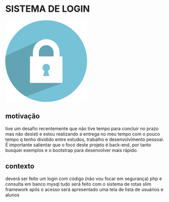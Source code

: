# SISTEMA DE LOGIN

![login de acesso](assets/img/lock.jpg)

## motivação
tive um desafio recentemente que não tive tempo para concluir no prazo mas não desisti e estou 
realizando a entrega no meu tempo com o pouco tempo q tenho dividido entre estudos, trabalho e 
desenvolvimento pessoal. É importante salientar que o foco deste projeto é back-end, por tanto busquei
exemplos e o bootstrap para desenvolver mais rápido.

## contexto
deverá ser feito um login com código (não vou focar em segurança) php e consulta em banco mysql
tudo será feito com o sistema de rotas slim framework
após o acesso será apresentado uma tela de lista de usuários e alunos

